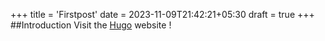 +++
title = 'Firstpost'
date = 2023-11-09T21:42:21+05:30
draft = true
+++
##Introduction
Visit the [Hugo](https://gohugo.io) website !
